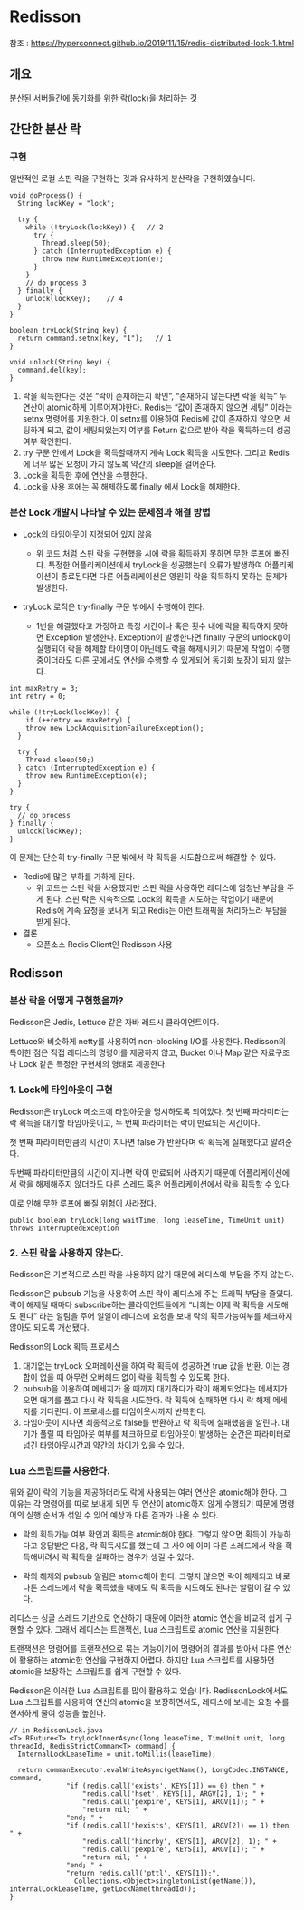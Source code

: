 # Redisson

참조 : https://hyperconnect.github.io/2019/11/15/redis-distributed-lock-1.html

## 개요

분산된 서버들간에 동기화를 위한 락(lock)을 처리하는 것

## 간단한 분산 락
### 구현

일반적인 로컬 스핀 락을 구현하는 것과 유사하게 분산락을 구현하였습니다.

```
void doProcess() {
  String lockKey = "lock";
  
  try {
    while (!tryLock(lockKey)) {   // 2
      try {
        Thread.sleep(50);        
      } catch (InterruptedException e) {
        throw new RuntimeException(e);
      }
    }
    // do process 3
  } finally {
    unlock(lockKey);    // 4
  }
}

boolean tryLock(String key) {
  return command.setnx(key, "1");   // 1
}

void unlock(String key) {
  command.del(key);
}
```

1. 락을 획득한다는 것은 “락이 존재하는지 확인”, “존재하지 않는다면 락을 획득” 두 연산이 atomic하게 이루어져야한다. Redis는 “값이 존재하지 않으면 세팅” 이라는 setnx 명령어를 지원한다. 이 setnx를 이용하여 Redis에 값이 존재하지 않으면 세팅하게 되고, 값이 세팅되었는지 여부를 Return 값으로 받아 락을 획득하는데 성공 여부 확인한다.
2. try 구문 안에서 Lock을 획득할때까지 계속 Lock 획득을 시도한다. 그리고 Redis에 너무 많은 요청이 가지 않도록 약간의 sleep을 걸어준다.
3. Lock을 획득한 후에 연산을 수행한다.
4. Lock을 사용 후에는 꼭 해제하도록 finally 에서 Lock을 해제한다.

### 분산 Lock 개발시 나타날 수 있는 문제점과 해결 방법

- Lock의 타임아웃이 지정되어 있지 않음
  - 위 코드 처럼 스핀 락을 구현했을 시에 락을 획득하지 못하면 무한 루프에 빠진다. 특정한 어플리케이션에서 tryLock을 성공했는데 오류가 발생하여 어플리케이션이 종료된다면 다른 어플리케이션은 영원히 락을 획득하지 못하는 문제가 발생한다. 

- tryLock 로직은 try-finally 구문 밖에서 수행해야 한다.
  - 1번을 해결했다고 가정하고 특정 시간이나 혹은 횟수 내에 락을 획득하지 못하면 Exception 발생한다. Exception이 발생한다면 finally 구문의 unlock()이 실행되어 락을 해제할 타이밍이 아닌데도 락을 해제시키기 때문에 작업이 수행중이더라도 다른 곳에서도 연산을 수행할 수 있게되어 동기화 보장이 되지 않는다. 

```
int maxRetry = 3;
int retry = 0;

while (!tryLock(lockKey)) {
    if (++retry == maxRetry) {
    throw new LockAcquisitionFailureException();
  }
  
  try {
    Thread.sleep(50;)
  } catch (InterruptedException e) {
    throw new RuntimeException(e);
  }
}

try { 
  // do process
} finally {
  unlock(lockKey);
}
```
이 문제는 단순히 try-finally 구문 밖에서 락 획득을 시도함으로써 해결할 수 있다.

- Redis에 많은 부하를 가하게 된다.
  - 위 코드는 스핀 락을 사용했지만 스핀 락을 사용하면 레디스에 엄청난 부담을 주게 된다. 스핀 락은 지속적으로 Lock의 획득을 시도하는 작업이기 때문에 Redis에 계속 요청을 보내게 되고 Redis는 이런 트래픽을 처리하느라 부담을 받게 된다.
- 결론 
  - 오픈소스 Redis Client인 Redisson 사용

## Redisson
### 분산 락을 어떻게 구현했을까?

Redisson은 Jedis, Lettuce 같은 자바 레드시 클라이언트이다.

Lettuce와 비슷하게 netty를 사용하여 non-blocking I/O를 사용한다. Redisson의 특이한 점은 직접 레디스의 명령어를 제공하지 않고, Bucket 이나 Map 같은 자료구조나 Lock 같은 특정한 구현체의 형태로 제공한다.

### 1. Lock에 타임아웃이 구현

Redisson은 tryLock 메소드에 타임아웃을 명시하도록 되어있다. 첫 번째 파라미터는 락 획득을 대기할 타임아웃이고, 두 번째 파라미터는 락이 만료되는 시간이다.

첫 번째 파라미터만큼의 시간이 지나면 false 가 반환다며 락 획득에 실패했다고 알려준다. 

두번째 파라미터만큼의 시간이 지나면 락이 만료되어 사라지기 때문에 어플리케이션에서 락을 해제해주지 않더라도 다른 스레드 혹은 어플리케이션에서 락을 획득할 수 있다.

이로 인해 무한 루프에 빠질 위험이 사라졌다.

```
public boolean tryLock(long waitTime, long leaseTime, TimeUnit unit) throws InterruptedException
```

### 2. 스핀 락을 사용하지 않는다.

Redisson은 기본적으로 스핀 락을 사용하지 않기 때문에 레디스에 부담을 주지 않는다.

Redisson은 pubsub 기능을 사용하여 스핀 락이 레디스에 주는 트래픽 부담을 줄였다. 락이 해제될 때마다 subscribe하는 클라이언트들에게 “너희는 이제 락 획득을 시도해도 된다” 라는 알림을 주어 일일이 레디스에 요청을 보내 락의 획득가능여부를 체크하지 않아도 되도록 개선됐다. 

Redisson의 Lock 획득 프로세스

1. 대기없는 tryLock 오퍼레이션을 하여 락 획득에 성공하면 true 값을 반환. 이는 경합이 없을 때 아무런 오버헤드 없이 락을 획득할 수 있도록 한다.
2. pubsub을 이용하여 메세지가 올 때까지 대기하다가 락이 해제되었다는 메세지가 오면 대기를 풀고 다시 락 획득을 시도한다. 락 획득에 실패하면 다시 락 해제 메세지를 기다린다. 이 프로세스를 타임아웃시까지 반복한다.
3. 타임아웃이 지나면 최종적으로 false를 반환하고 락 획득에 실패했음을 알린다. 대기가 풀릴 때 타임아웃 여부를 체크하므로 타임아웃이 발생하는 순간은 파라미터로 넘긴 타임아웃시간과 약간의 차이가 있을 수 있다.

### Lua 스크립트를 사용한다.

위와 같이 락의 기능을 제공하더라도 락에 사용되는 여러 연산은 atomic해야 한다. 그 이유는 각 명령어를 따로 보내게 되면 두 연산이 atomic하지 않게 수행되기 때문에 명령어의 실행 순서가 섞일 수 있어 예상과 다른 결과가 나올 수 있다.

- 락의 획득가능 여부 확인과 획득은 atomic해야 한다. 그렇지 않으면 획득이 가능하다고 응답받은 다음, 락 획득시도를 했는데 그 사이에 이미 다른 스레드에서 락을 획득해버려서 락 획득을 실패하는 경우가 생길 수 있다.

- 락의 해제와 pubsub 알림은 atomic해야 한다. 그렇지 않으면 락이 해제되고 바로 다른 스레드에서 락을 획득했을 때에도 락 획득을 시도해도 된다는 알림이 갈 수 있다.

레디스는 싱글 스레드 기반으로 연산하기 때문에 이러한 atomic 연산을 비교적 쉽게 구현할 수 있다. 그래서 레디스는 트랜잭션, Lua 스크립트로 atomic 연산을 지원한다.

트랜잭션은 명령어를 트랜잭션으로 묶는 기능이기에 명령어의 결과를 받아서 다른 연산에 활용하는 atomic한 연산을 구현하지 어렵다. 하지만 Lua 스크립트를 사용하면 atomic을 보장하는 스크립트를 쉽게 구현할 수 있다.

Redisson은 이러한 Lua 스크립트를 많이 활용하고 있습니다. RedissonLock에서도 Lua 스크립트를 사용하여 연산의 atomic을 보장하면서도, 레디스에 보내는 요청 수를 현저하게 줄여 성능을 높힌다.

```
// in RedissonLock.java
<T> RFuture<T> tryLockInnerAsync(long leaseTime, TimeUnit unit, long threadId, RedisStrictComman<T> command) {
  InternalLockLeaseTime = unit.toMillis(leaseTime);
  
  return commanExecutor.evalWriteAsync(getName(), LongCodec.INSTANCE, command,
              "if (redis.call('exists', KEYS[1]) == 0) then " +
                  "redis.call('hset', KEYS[1], ARGV[2], 1); " +
                  "redis.call('pexpire', KEYS[1], ARGV[1]); " +
                  "return nil; " +
              "end; " +
              "if (redis.call('hexists', KEYS[1], ARGV[2]) == 1) then " +
                  "redis.call('hincrby', KEYS[1], ARGV[2], 1); " +
                  "redis.call('pexpire', KEYS[1], ARGV[1]); " +
                  "return nil; " +
              "end; " +
              "return redis.call('pttl', KEYS[1]);",
                Collections.<Object>singletonList(getName()), internalLockLeaseTime, getLockName(threadId));
}
```
